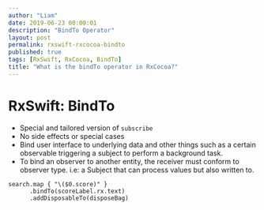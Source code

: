 ```yaml
---
author: "Liam"
date: 2019-06-23 00:00:01
description: "BindTo Operator"
layout: post
permalink: rxswift-rxcocoa-bindto
published: true
tags: [RxSwift, RxCocoa, BindTo]
title: "What is the bindTo operator in RxCocoa?"
---
```


# RxSwift: BindTo

- Special and tailored version of `subscribe`
- No side effects or special cases
- Bind user interface to underlying data and other things such as a certain observable triggering a subject to perform a background task.
- To bind an observer to another entity, the receiver must conform to observer type. i.e: a Subject that can process values but also written to.

```
search.map { "\($0.score)" }
      .bindTo(scoreLabel.rx.text)
      .addDisposableTo(disposeBag)
```
